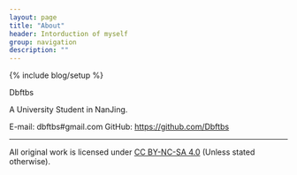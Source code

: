 ```yaml
---
layout: page
title: "About"
header: Intorduction of myself
group: navigation
description: ""
---
```

{% include blog/setup %}

Dbftbs

A University Student in NanJing.

E-mail: dbftbs#gmail.com
GitHub: https://github.com/Dbftbs

---
All original work is licensed under [CC BY-NC-SA 4.0](http://creativecommons.org/licenses/by-nc-sa/4.0/) (Unless stated otherwise).